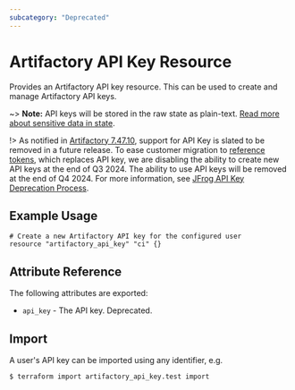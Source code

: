 ```yaml
---
subcategory: "Deprecated"
---
```

# Artifactory API Key Resource

Provides an Artifactory API key resource. This can be used to create and manage Artifactory API keys.

~> **Note:** API keys will be stored in the raw state as plain-text. [Read more about sensitive data in state](https://www.terraform.io/docs/state/sensitive-data.html).

!> As notified in [Artifactory 7.47.10](https://jfrog.com/help/r/jfrog-release-information/artifactory-7.47.10-cloud-self-hosted), support for API Key is slated to be removed in a future release. To ease customer migration to [reference tokens](https://jfrog.com/help/r/jfrog-platform-administration-documentation/user-profile), which replaces API key, we are disabling the ability to create new API keys at the end of Q3 2024. The ability to use API keys will be removed at the end of Q4 2024. For more information, see [JFrog API Key Deprecation Process](https://jfrog.com/help/r/jfrog-platform-administration-documentation/jfrog-api-key-deprecation-process).

## Example Usage

```hcl
# Create a new Artifactory API key for the configured user
resource "artifactory_api_key" "ci" {}
```

## Attribute Reference

The following attributes are exported:

* `api_key` - The API key. Deprecated.

## Import

A user's API key can be imported using any identifier, e.g.

```
$ terraform import artifactory_api_key.test import
```
